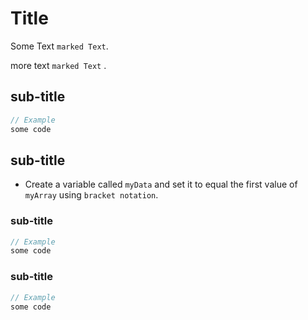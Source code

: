 # Title

Some Text `marked Text`.

more text `marked Text` .

## sub-title

```javascript
// Example
some code
```

## sub-title
 - Create a variable called `myData` and set it to equal the first
 value of `myArray` using `bracket notation`.

### sub-title

```javascript
// Example
some code
```

### sub-title

```javascript
// Example
some code
```
